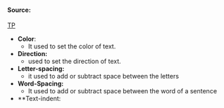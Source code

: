 #### Source:
[TP](https://www.tutorialspoint.com/css/css_text.htm)


* **Color**:
	* It used to set the color of text.
* **Direction:**
	* used to set the direction of text.
* **Letter-spacing:**
	* it used to add or subtract space between the letters
* **Word-Spacing:**
	* It used to add or subtract space between the word of a sentence
* **Text-indent: